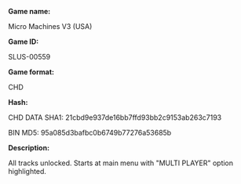 **Game name:**

Micro Machines V3 (USA)

**Game ID:**

SLUS-00559

**Game format:**

CHD

**Hash:**

CHD DATA SHA1: 21cbd9e937de16bb7ffd93bb2c9153ab263c7193

BIN MD5: 95a085d3bafbc0b6749b77276a53685b

**Description:**

All tracks unlocked. Starts at main menu with "MULTI PLAYER" option highlighted.